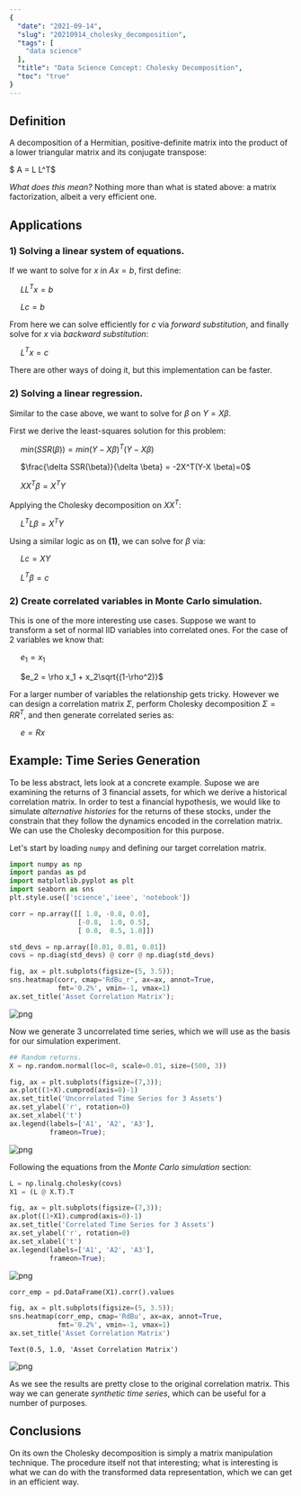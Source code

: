 ```yaml
---
{
  "date": "2021-09-14",
  "slug": "20210914_cholesky_decomposition",
  "tags": [
    "data science"
  ],
  "title": "Data Science Concept: Cholesky Decomposition",
  "toc": "true"
}
---
```

<!--more-->
## Definition

A decomposition of a Hermitian, positive-definite matrix into the product of a lower triangular matrix and its conjugate transpose:

 $ A = L  L^T$
 

*What does this mean?* Nothing more than what is stated above: a matrix factorization, albeit a very efficient one.

## Applications

### **1) Solving a linear system of equations.**

If we want to solve for $x$ in $Ax = b$, first define:

&nbsp;&nbsp;&nbsp;&nbsp; $LL^Tx=b$

&nbsp;&nbsp;&nbsp;&nbsp; $Lc=b$

From here we can solve efficiently for $c$ via *forward substitution*, and finally solve for $x$ via *backward substitution*:

&nbsp;&nbsp;&nbsp;&nbsp; $L^Tx=c$

There are other ways of doing it, but this implementation can be faster.

### **2) Solving a linear regression.**

Similar to the case above, we want to solve for $\beta$ on $Y = X \beta$. 

First we derive the least-squares solution for this problem:

&nbsp;&nbsp;&nbsp;&nbsp; $min(SSR(\beta)) = min(Y-X \beta)^T(Y-X \beta)$

&nbsp;&nbsp;&nbsp;&nbsp; $\frac{\delta SSR(\beta)}{\delta \beta} = -2X^T(Y-X \beta)=0$

&nbsp;&nbsp;&nbsp;&nbsp; $XX^T \beta = X^T Y$

Applying the Cholesky decomposition on $XX^T$:

&nbsp;&nbsp;&nbsp;&nbsp; $L^T L \beta = X^T Y$

Using a similar logic as on **(1)**, we can solve for $\beta$ via:

&nbsp;&nbsp;&nbsp;&nbsp; $Lc = XY$

&nbsp;&nbsp;&nbsp;&nbsp; $L^T \beta = c$

### **2) Create correlated variables in Monte Carlo simulation.**

This is one of the more interesting use cases. Suppose we want to transform a set of normal IID variables into correlated ones. For the case of 2 variables we know that:

&nbsp;&nbsp;&nbsp;&nbsp; $e_1 = x_1$

&nbsp;&nbsp;&nbsp;&nbsp; $e_2 = \rho x_1 + x_2\sqrt{(1-\rho^2)}$

For a larger number of variables the relationship gets tricky. However we can design a correlation matrix $\Sigma$, perform Cholesky decomposition $\Sigma=RR^T$, and then generate correlated series as:

&nbsp;&nbsp;&nbsp;&nbsp; $e = Rx$

## Example: Time Series Generation

To be less abstract, lets look at a concrete example. Supose we are examining the returns of 3 financial assets, for which we derive a historical correlation matrix. In order to test a financial hypothesis, we would like to simulate *alternative histories* for the returns of these stocks, under the constrain that they follow the dynamics encoded in the correlation matrix. We can use the Cholesky decomposition for this purpose.

Let's start by loading `numpy` and defining our target correlation matrix.


```python
import numpy as np
import pandas as pd
import matplotlib.pyplot as plt
import seaborn as sns
plt.style.use(['science','ieee', 'notebook'])
```

```python
corr = np.array([[ 1.0, -0.8, 0.0],
                 [-0.8,  1.0, 0.5],
                 [ 0.0,  0.5, 1.0]])

std_devs = np.array([0.01, 0.01, 0.01])
covs = np.diag(std_devs) @ corr @ np.diag(std_devs)

fig, ax = plt.subplots(figsize=(5, 3.5));
sns.heatmap(corr, cmap='RdBu_r', ax=ax, annot=True, 
            fmt='0.2%', vmin=-1, vmax=1)
ax.set_title('Asset Correlation Matrix');
```

    
![png](/resources/post/20210914_cholesky_decomposition/output_8_0.png)
    


Now we generate 3 uncorrelated time series, which we will use as the basis for our simulation experiment.


```python
## Random returns.
X = np.random.normal(loc=0, scale=0.01, size=(500, 3))

fig, ax = plt.subplots(figsize=(7,3));
ax.plot((1+X).cumprod(axis=0)-1)
ax.set_title('Uncorrelated Time Series for 3 Assets')
ax.set_ylabel('r', rotation=0)
ax.set_xlabel('t')
ax.legend(labels=['A1', 'A2', 'A3'],
          frameon=True);
```

    
![png](/resources/post/20210914_cholesky_decomposition/output_10_0.png)
    


Following the equations from the *Monte Carlo simulation* section:


```python
L = np.linalg.cholesky(covs)
X1 = (L @ X.T).T

fig, ax = plt.subplots(figsize=(7,3));
ax.plot((1+X1).cumprod(axis=0)-1)
ax.set_title('Correlated Time Series for 3 Assets')
ax.set_ylabel('r', rotation=0)
ax.set_xlabel('t')
ax.legend(labels=['A1', 'A2', 'A3'],
          frameon=True);
```

    
![png](/resources/post/20210914_cholesky_decomposition/output_12_0.png)
    



```python
corr_emp = pd.DataFrame(X1).corr().values

fig, ax = plt.subplots(figsize=(5, 3.5));
sns.heatmap(corr_emp, cmap='RdBu', ax=ax, annot=True, 
            fmt='0.2%', vmin=-1, vmax=1)
ax.set_title('Asset Correlation Matrix')
```

    Text(0.5, 1.0, 'Asset Correlation Matrix')




    
![png](/resources/post/20210914_cholesky_decomposition/output_13_1.png)
    


As we see the results are pretty close to the original correlation matrix. This way we can generate *synthetic time series*, which can be useful for a number of purposes.

## Conclusions
On its own the Cholesky decomposition is simply a matrix manipulation technique. The procedure itself not that interesting; what is interesting is what we can do with the transformed data representation, which we can get in an efficient way.
